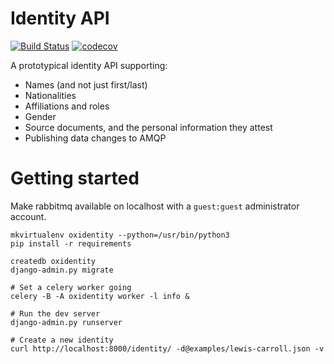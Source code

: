 # Identity API

[![Build Status](https://travis-ci.org/alexsdutton/idm-core.svg?branch=master)](https://travis-ci.org/alexsdutton/idm-core) [![codecov](https://codecov.io/gh/alexsdutton/idm-core/branch/master/graph/badge.svg)](https://codecov.io/gh/alexsdutton/idm-core)

A prototypical identity API supporting:

* Names (and not just first/last)
* Nationalities
* Affiliations and roles
* Gender
* Source documents, and the personal information they attest
* Publishing data changes to AMQP


# Getting started

Make rabbitmq available on localhost with a `guest:guest` administrator account.

    mkvirtualenv oxidentity --python=/usr/bin/python3
    pip install -r requirements

    createdb oxidentity
    django-admin.py migrate

    # Set a celery worker going
    celery -B -A oxidentity worker -l info &

    # Run the dev server
    django-admin.py runserver

    # Create a new identity
    curl http://localhost:8000/identity/ -d@examples/lewis-carroll.json -v
